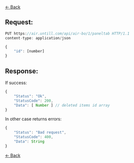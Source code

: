 [← Back](README.md)

## Request:

```javascript
PUT https://air.untill.com/api/air-bo/1/paneltab HTTP/1.1
content-type: application/json

{
    "id": [number]
}
```

## Response: 

If success:

```javascript
{
    "Status": "Ok",
    "StatusCode": 200,
    "Data": [ Number ] // deleted items id array
}
```

In other case returns errors:

```javascript
{
    "Status": "Bad request",
    "StatusCode": 400,
    "Data": String
}
```

[← Back](README.md)